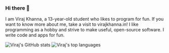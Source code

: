 ### Hi there 👋

I am Viraj Khanna, a 13-year-old student who likes to program for fun. If you want to know more about me, take a visit to virajkhanna.in! I like programming as a hobby and strive to make useful, open-source software. I write code and apps for fun. 

![Viraj's GitHub stats](https://github-readme-stats.vercel.app/api?username=virajkhanna)
![Viraj's top languages](https://github-readme-stats.vercel.app/api/top-langs/?username=virajkhanna)
